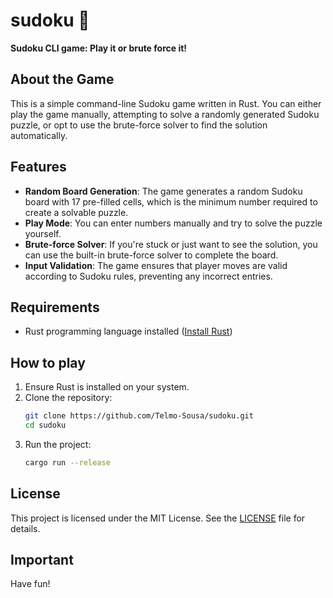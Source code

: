 # sudoku 🦀

**Sudoku CLI game: Play it or brute force it!**

## About the Game

This is a simple command-line Sudoku game written in Rust. You can either play the game manually, attempting to solve a randomly generated Sudoku puzzle, or opt to use the brute-force solver to find the solution automatically.

## Features

- **Random Board Generation**: The game generates a random Sudoku board with 17 pre-filled cells, which is the minimum number required to create a solvable puzzle.
- **Play Mode**: You can enter numbers manually and try to solve the puzzle yourself.
- **Brute-force Solver**: If you're stuck or just want to see the solution, you can use the built-in brute-force solver to complete the board.
- **Input Validation**: The game ensures that player moves are valid according to Sudoku rules, preventing any incorrect entries.

## Requirements

- Rust programming language installed ([Install Rust](https://www.rust-lang.org/))

## How to play

1. Ensure Rust is installed on your system.
2. Clone the repository:
    ```bash
    git clone https://github.com/Telmo-Sousa/sudoku.git
    cd sudoku
    ```
3. Run the project:
    ```bash
    cargo run --release
    ```

## License

This project is licensed under the MIT License. See the [LICENSE](LICENSE) file for details.

## Important
Have fun!
